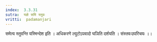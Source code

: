 ```yaml
---
index:  3.3.31
sutra:  यज्ञे समि स्तुवः
vritti:  padamanjari
---
```


समेत्य स्तुवन्ति यस्मिन्देश इति । अधिकरणे ल्युटोऽपवादो घञिति दर्शयति । संस्तवःउपरिचयः ।।
